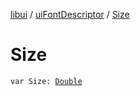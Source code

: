 [libui](../index.md) / [uiFontDescriptor](index.md) / [Size](./-size.md)

# Size

`var Size: `[`Double`](https://kotlinlang.org/api/latest/jvm/stdlib/kotlin/-double/index.html)